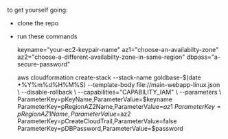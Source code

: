 to get yourself going:

* clone the repo
* run these commands

    keyname="your-ec2-keypair-name"
    az1="choose-an-availabilty-zone"
    az2="choose-a-different-availabilty-zone-in-same-region"
    dbpass="a-secure-password"

    aws cloudformation create-stack --stack-name goldbase-$(date +%Y%m%d%H%M%S) --template-body file://main-webapp-linux.json \
      --disable-rollback \
      --capabilities="CAPABILITY_IAM" \
      --parameters \
        ParameterKey=pKeyName,ParameterValue=$keyname \
        ParameterKey=pRegionAZ2Name,ParameterValue=$az1 \
        ParameterKey=pRegionAZ1Name,ParameterValue=$az2 \
        ParameterKey=pCreateCloudTrail,ParameterValue=false \
        ParameterKey=pDBPassword,ParameterValue=$password
